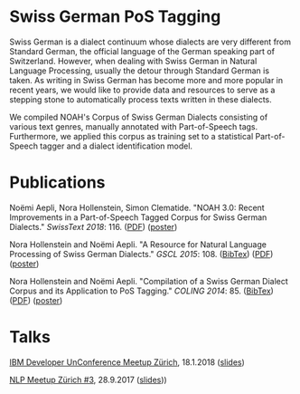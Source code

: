 # Swiss German PoS Tagging

Swiss German is a dialect continuum whose dialects are very different from Standard German, the official language of the German speaking part of Switzerland. However, when dealing with Swiss German in Natural Language Processing, usually the detour through Standard German is taken. As writing in Swiss German has become more and more popular in recent years, we would like to provide data and resources to serve as a stepping stone to automatically process texts written in these dialects.

We compiled NOAH's Corpus of Swiss German Dialects consisting of various text genres, manually annotated with Part-of-Speech tags. Furthermore, we applied this corpus as training set to a statistical Part-of-Speech tagger and a dialect identification model.


# Publications

Noëmi Aepli, Nora Hollenstein, Simon Clematide. "NOAH 3.0:  Recent Improvements in a Part-of-Speech Tagged Corpus for Swiss German Dialects." _SwissText 2018_: 116.  ([PDF](http://ceur-ws.org/Vol-2226/abstract1.pdf)) ([poster](/docs/swisstext_2018_noah.pdf))

Nora Hollenstein and Noëmi Aepli. "A Resource for Natural Language Processing of Swiss German Dialects." _GSCL 2015_: 108.
([BibTex](/docs/hollenstein_aepli_2015.txt)) ([PDF](https://pdfs.semanticscholar.org/e250/0609bd7dc44f43f22560c8af69fccc3b7afd.pdf)) ([poster](/docs/gscl2015_poster.pdf))

Nora Hollenstein and Noëmi Aepli. "Compilation of a Swiss German Dialect Corpus and its Application to PoS Tagging." _COLING 2014_: 85.
([BibTex](/docs/hollenstein_aepli_2014.txt)) ([PDF](http://www.aclweb.org/anthology/W14-5310)) ([poster](/docs/vardial2015_poster.pdf))


# Talks

[IBM Developer UnConference Meetup Zürich](https://www.meetup.com/de-DE/Big-Data-Developers-Switzerland/events/242917086/?isFromReg=true&fromJoin=242917086), 18.1.2018 ([slides](/docs/IBM_UnConference_2018_gsw.pdf))

[NLP Meetup Zürich #3](https://www.meetup.com/NLP-Zurich/events/243080359/), 28.9.2017 ([slides](/docs/NLP_Meetup_2017_gsw.pdf)))